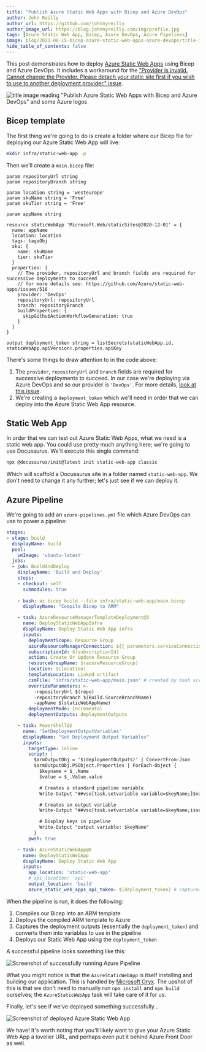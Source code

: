 ```yaml
---
title: "Publish Azure Static Web Apps with Bicep and Azure DevOps"
author: John Reilly
author_url: https://github.com/johnnyreilly
author_image_url: https://blog.johnnyreilly.com/img/profile.jpg
tags: [Azure Static Web App, Bicep, Azure DevOps, Azure Pipelines]
image: blog/2021-08-15-bicep-azure-static-web-apps-azure-devops/title-image.png
hide_table_of_contents: false
---
```

This post demonstrates how to deploy [Azure Static Web Apps](https://docs.microsoft.com/en-us/azure/static-web-apps/overview) using Bicep and Azure DevOps. It includes a workaround for the ["Provider is invalid.  Cannot change the Provider. Please detach your static site first if you wish to use to another deployment provider." issue](https://github.com/Azure/static-web-apps/issues/516).

![title image reading "Publish Azure Static Web Apps with Bicep and Azure DevOps" and some Azure logos](../static/blog/2021-08-15-bicep-azure-static-web-apps-azure-devops/title-image.png)

## Bicep template

The first thing we're going to do is create a folder where our Bicep file for deploying our Azure Static Web App will live:

```bash
mkdir infra/static-web-app -p
```

Then we'll create a `main.bicep` file:

```bicep
param repositoryUrl string
param repositoryBranch string

param location string = 'westeurope'
param skuName string = 'Free'
param skuTier string = 'Free'

param appName string

resource staticWebApp 'Microsoft.Web/staticSites@2020-12-01' = {
  name: appName
  location: location
  tags: tagsObj
  sku: {
    name: skuName
    tier: skuTier
  }
  properties: {
    // The provider, repositoryUrl and branch fields are required for successive deployments to succeed
    // for more details see: https://github.com/Azure/static-web-apps/issues/516
    provider: 'DevOps'
    repositoryUrl: repositoryUrl
    branch: repositoryBranch
    buildProperties: {
      skipGithubActionWorkflowGeneration: true
    }
  }
}

output deployment_token string = listSecrets(staticWebApp.id, staticWebApp.apiVersion).properties.apiKey 
```

There's some things to draw attention to in the code above:

1. The `provider`, `repositoryUrl` and `branch` fields are required for successive deployments to succeed. In our case we're deploying via Azure DevOps and so our provider is `'DevOps'`. For more details, [look at this issue](https://github.com/Azure/static-web-apps/issues/516). 
2. We're creating a `deployment_token` which we'll need in order that we can deploy into the Azure Static Web App resource.

## Static Web App

In order that we can test out Azure Static Web Apps, what we need is a static web app.  You could use pretty much anything here; we're going to use Docusaurus.  We'll execute this single command: 

```bash
npx @docusaurus/init@latest init static-web-app classic
```

Which will scaffold a Docusaurus site in a folder named `static-web-app`. We don't need to change it any further; let's just see if we can deploy it.

## Azure Pipeline

We're going to add an `azure-pipelines.yml` file which Azure DevOps can use to power a pipeline:  

```yml
stages:
- stage: build
  displayName: build
  pool:
    vmImage: 'ubuntu-latest'
  jobs:
  - job: BuildAndDeploy
    displayName: 'Build and Deploy'
    steps:
    - checkout: self
      submodules: true
        
    - bash: az bicep build --file infra/static-web-app/main.bicep
      displayName: "Compile Bicep to ARM"

    - task: AzureResourceManagerTemplateDeployment@3
      name: DeployStaticWebAppInfra
      displayName: Deploy Static Web App infra
      inputs:
        deploymentScope: Resource Group
        azureResourceManagerConnection: ${{ parameters.serviceConnection }}
        subscriptionId: $(subscriptionId)
        action: Create Or Update Resource Group
        resourceGroupName: $(azureResourceGroup)
        location: $(location)
        templateLocation: Linked artifact
        csmFile: 'infra/static-web-app/main.json' # created by bash script
        overrideParameters: >-
          -repositoryUrl $(repo)
          -repositoryBranch $(Build.SourceBranchName)
          -appName $(staticWebAppName)
        deploymentMode: Incremental
        deploymentOutputs: deploymentOutputs

    - task: PowerShell@2
      name: 'SetDeploymentOutputVariables'
      displayName: "Set Deployment Output Variables"
      inputs:
        targetType: inline
        script: |
          $armOutputObj = '$(deploymentOutputs)' | ConvertFrom-Json
          $armOutputObj.PSObject.Properties | ForEach-Object {
            $keyname = $_.Name
            $value = $_.Value.value

            # Creates a standard pipeline variable
            Write-Output "##vso[task.setvariable variable=$keyName;]$value"

            # Creates an output variable
            Write-Output "##vso[task.setvariable variable=$keyName;issecret=true;isOutput=true]$value"

            # Display keys in pipeline
            Write-Output "output variable: $keyName"
          }
        pwsh: true

    - task: AzureStaticWebApp@0
      name: DeployStaticWebApp
      displayName: Deploy Static Web App
      inputs:
        app_location: 'static-web-app'
        # api_location: 'api'
        output_location: 'build'
        azure_static_web_apps_api_token: $(deployment_token) # captured from deploymentOutputs
```

When the pipeline is run, it does the following:

1. Compiles our Bicep into an ARM template
2. Deploys the compiled ARM template to Azure
3. Captures the deployment outputs (essentially the `deployment_token`) and converts them into variables to use in the pipeline
4. Deploys our Static Web App using the `deployment_token`

A successful pipeline looks something like this:

![Screenshot of successfully running Azure Pipeline](../static/blog/2021-08-15-bicep-azure-static-web-apps-azure-devops/successful-azure-pipelines-run-screenshot.png)

What you might notice is that the `AzureStaticWebApp` is itself installing and building our application. This is handled by [Microsoft Oryx](https://github.com/Microsoft/Oryx). The upshot of this is that we don't need to manually run `npm install` and `npm build` ourselves; the `AzureStaticWebApp` task will take care of it for us.

Finally, let's see if we've deployed something successfully...

![Screenshot of deployed Azure Static Web App](../static/blog/2021-08-15-bicep-azure-static-web-apps-azure-devops/deployed-azure-static-web-app-screenshot.png)

We have! It's worth noting that you'll likely want to give your Azure Static Web App a lovelier URL, and perhaps even put it behind Azure Front Door as well.